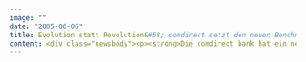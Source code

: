 ```yaml
---
image: ""
date: "2005-06-06"
title: Evolution statt Revolution&#58; comdirect setzt den neuen Benchmark für Online Investment und Direct Banking
content: <div class="newsbody"><p><strong>Die comdirect bank hat ein neues Gesicht. Gleichzeitig setzt die Website comdirect.de erneut Maßstäbe für zeitgemäßes Online Investment und Direct Banking. Die beliebteste Finanzwebsite Deutschlands mit 125 Millionen Page Impressions pro Monat wurde in mehr als 100 Punkten verbessert. Mit der „comdirect Website 2005“ hat SinnerSchrader Neue Informatik seine Expertise für Finanzportal- und Transaktionslösungen von hervorragendem Gebrauchswert unter Beweis gestellt.</strong></p><p>Mit dem Relaunch entwickelt die comdirect bank ihren wichtigsten Kommunikations- und Vertriebskanal gezielt weiter. Sofort ins Auge fällt das neue Look &amp; Feel, das den überarbeiteten Markenauftritt der comdirect bank für das Internet umsetzt (Online-Markenführung&#58; SinnerSchrader Studios). Schon mit den ersten Klicks erschließt sich die deutlich bessere Performance, für die der moderne, schlanke HTML-Code sorgt. Der Seitenaufbau ist um bis zu 25 Prozent schneller. Die Navigation der äußerst komplexen und vielfältigen Website ist insgesamt einfacher und übersichtlicher geworden.</p><p>Die deutlich verbesserte Nutzerführung konnte durch konsequenten Einsatz von Methoden nutzerzentrierter Entwicklung (User Centric Design, kurz UCD) erreicht werden. In die Überarbeitung flossen die Ergebnisse von Kundenbefragungen und Nutzungsanalysen ein. Die über 100 Verbesserungen gehen somit zu großen Teilen auf Wünsche und Anregungen der Kunden zurück. Zum Beispiel kann jetzt das reale Wertpapier-Depot bei comdirect auch mit einem Musterdepot gekoppelt werden.</p><p>Die Website der comdirect bank wird seit dem Relaunch im Sommer 2003 von SinnerSchrader Neue Informatik betreut. Mit ihrem umfangreichen Informationsangebot und den professionellen Anlagewerkzeugen gehört comdirect.de zu den erfolgreichsten Finanzangeboten in Europa.</p></div>
---
```

